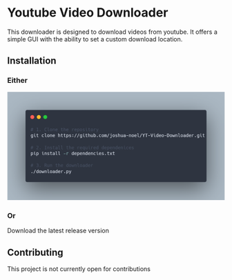 # Youtube Video Downloader
This downloader is designed to download videos from youtube. It offers a simple GUI with the ability to set a custom download location.

## Installation

### Either
![alt text](https://github.com/joshua-noel/YT-Video-Downloader/blob/main/carbon.png?raw=true)

### Or
Download the latest release version

## Contributing
This project is not currently open for contributions
